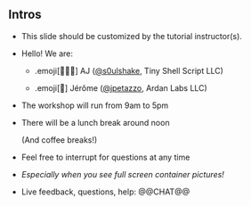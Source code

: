 ## Intros

- This slide should be customized by the tutorial instructor(s).

- Hello! We are:

   - .emoji[👷🏻‍♀️] AJ ([@s0ulshake](https://twitter.com/s0ulshake), Tiny Shell Script LLC)

   - .emoji[🐳] Jérôme ([@jpetazzo](https://twitter.com/jpetazzo), Ardan Labs LLC)

- The workshop will run from 9am to 5pm

- There will be a lunch break around noon

  (And coffee breaks!)

- Feel free to interrupt for questions at any time

- *Especially when you see full screen container pictures!*

- Live feedback, questions, help: @@CHAT@@
